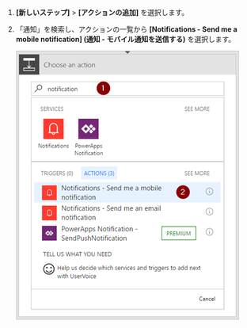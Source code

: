 1. **[新しいステップ]**  >  **[アクションの追加]** を選択します。
2. 「通知」を検索し、アクションの一覧から **[Notifications - Send me a mobile notification] \(通知 - モバイル通知を送信する)** を選択します。
   
    ![通知](./media/email-triggers/email-triggers-sender-3.png)

